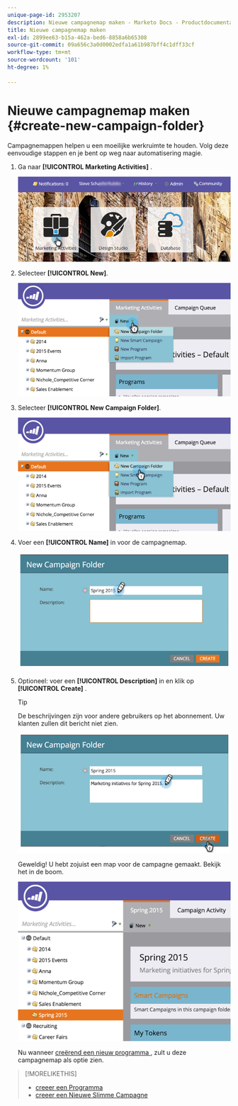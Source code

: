 ```yaml
---
unique-page-id: 2953207
description: Nieuwe campagnemap maken - Marketo Docs - Productdocumentatie
title: Nieuwe campagnemap maken
exl-id: 2899ee63-b15a-462a-bed6-8858a6b65308
source-git-commit: 09a656c3a0d0002edfa1a61b987bff4c1dff33cf
workflow-type: tm+mt
source-wordcount: '101'
ht-degree: 1%

---
```


# Nieuwe campagnemap maken {#create-new-campaign-folder}

Campagnemappen helpen u een moeilijke werkruimte te houden. Volg deze eenvoudige stappen en je bent op weg naar automatisering magie.

1. Ga naar **[!UICONTROL Marketing Activities]** .

   ![](assets/login-marketing-activities.png)

1. Selecteer **[!UICONTROL New]**.

   ![](assets/image2015-2-25-7-3a57-3a18.png)

1. Selecteer **[!UICONTROL New Campaign Folder]**.

   ![](assets/image2015-2-25-7-3a58-3a15.png)

1. Voer een **[!UICONTROL Name]** in voor de campagnemap.

   ![](assets/image2015-2-25-8-3a0-3a20.png)

1. Optioneel: voer een **[!UICONTROL Description]** in en klik op **[!UICONTROL Create]** .

   >[!TIP]
   >
   >De beschrijvingen zijn voor andere gebruikers op het abonnement. Uw klanten zullen dit bericht niet zien.

   ![](assets/image2015-2-25-8-3a9-3a3.png)

   Geweldig! U hebt zojuist een map voor de campagne gemaakt. Bekijk het in de boom.

   ![](assets/image2015-2-25-8-3a10-3a29.png)

   Nu wanneer [ creërend een nieuw programma ](/help/marketo/product-docs/core-marketo-concepts/programs/creating-programs/create-a-program.md), zult u deze campagnemap als optie zien.

>[!MORELIKETHIS]
>
>* [ creeer een Programma ](/help/marketo/product-docs/core-marketo-concepts/programs/creating-programs/create-a-program.md)
>* [ creeer een Nieuwe Slimme Campagne ](/help/marketo/product-docs/core-marketo-concepts/smart-campaigns/creating-a-smart-campaign/create-a-new-smart-campaign.md)
